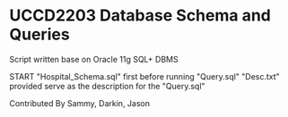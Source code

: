 # UCCD2203 Database Schema and Queries

Script written base on Oracle 11g SQL+ DBMS

START "Hospital_Schema.sql" first before running "Query.sql"
"Desc.txt" provided serve as the description for the "Query.sql"

Contributed By
Sammy, Darkin, Jason
